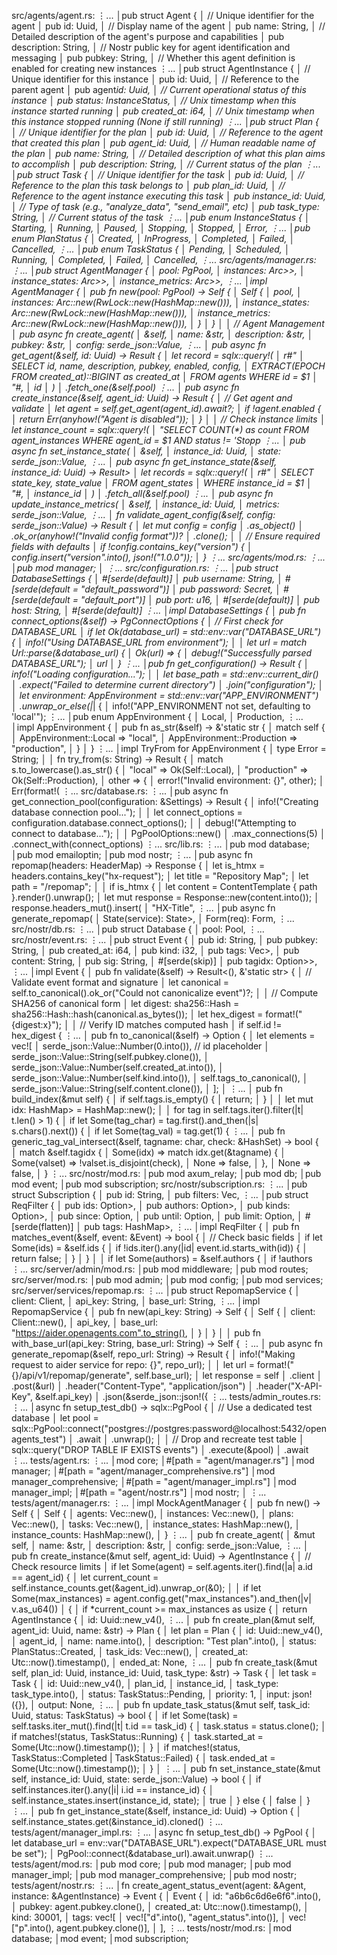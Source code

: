 src/agents/agent.rs: ⋮... │pub struct Agent { │ // Unique identifier for the agent │ pub id: Uuid, │ // Display name of the agent │ pub name: String, │ // Detailed description of the agent's purpose and capabilities │ pub description: String, │ // Nostr public key for agent identification and messaging │ pub pubkey: String, │ // Whether this agent definition is enabled for creating new instances ⋮... │pub struct AgentInstance { │ // Unique identifier for this instance │ pub id: Uuid, │ // Reference to the parent agent │ pub agent*id: Uuid, │ // Current operational status of this instance │ pub status: InstanceStatus, │ // Unix timestamp when this instance started running │ pub created_at: i64, │ // Unix timestamp when this instance stopped running (None if still running) ⋮... │pub struct Plan { │ // Unique identifier for the plan │ pub id: Uuid, │ // Reference to the agent that created this plan │ pub agent_id: Uuid, │ // Human readable name of the plan │ pub name: String, │ // Detailed description of what this plan aims to accomplish │ pub description: String, │ // Current status of the plan ⋮... │pub struct Task { │ // Unique identifier for the task │ pub id: Uuid, │ // Reference to the plan this task belongs to │ pub plan_id: Uuid, │ // Reference to the agent instance executing this task │ pub instance_id: Uuid, │ // Type of task (e.g., "analyze_data", "send_email", etc) │ pub task_type: String, │ // Current status of the task ⋮... │pub enum InstanceStatus { │ Starting, │ Running, │ Paused, │ Stopping, │ Stopped, │ Error, ⋮... │pub enum PlanStatus { │ Created, │ InProgress, │ Completed, │ Failed, │ Cancelled, ⋮... │pub enum TaskStatus { │ Pending, │ Scheduled, │ Running, │ Completed, │ Failed, │ Cancelled, ⋮... src/agents/manager.rs: ⋮... │pub struct AgentManager { │ pool: PgPool, │ instances: Arc>>, │ instance_states: Arc>>, │ instance_metrics: Arc>>, ⋮... │impl AgentManager { │ pub fn new(pool: PgPool) -> Self { │ Self { │ pool, │ instances: Arc::new(RwLock::new(HashMap::new())), │ instance_states: Arc::new(RwLock::new(HashMap::new())), │ instance_metrics: Arc::new(RwLock::new(HashMap::new())), │ } │ } │ │ // Agent Management │ pub async fn create_agent( │ &self, │ name: &str, │ description: &str, │ pubkey: &str, │ config: serde_json::Value, ⋮... │ pub async fn get_agent(&self, id: Uuid) -> Result { │ let record = sqlx::query!( │ r#" │ SELECT id, name, description, pubkey, enabled, config, │ EXTRACT(EPOCH FROM created_at)::BIGINT as created_at │ FROM agents WHERE id = $1 │ "#, │ id │ ) │ .fetch_one(&self.pool) ⋮... │ pub async fn create_instance(&self, agent_id: Uuid) -> Result { │ // Get agent and validate │ let agent = self.get_agent(agent_id).await?; │ if !agent.enabled { │ return Err(anyhow!("Agent is disabled")); │ } │ │ // Check instance limits │ let instance_count = sqlx::query!( │ "SELECT COUNT(\*) as count FROM agent_instances WHERE agent_id = $1 AND status != 'Stopp ⋮... │ pub async fn set_instance_state( │ &self, │ instance_id: Uuid, │ state: serde_json::Value, ⋮... │ pub async fn get_instance_state(&self, instance_id: Uuid) -> Result> │ let records = sqlx::query!( │ r#" │ SELECT state_key, state_value │ FROM agent_states │ WHERE instance_id = $1 │ "#, │ instance_id │ ) │ .fetch_all(&self.pool) ⋮... │ pub async fn update_instance_metrics( │ &self, │ instance_id: Uuid, │ metrics: serde_json::Value, ⋮... │ fn validate_agent_config(&self, config: serde_json::Value) -> Result { │ let mut config = config │ .as_object() │ .ok_or(anyhow!("Invalid config format"))? │ .clone(); │ │ // Ensure required fields with defaults │ if !config.contains_key("version") { │ config.insert("version".into(), json!("1.0.0")); │ } ⋮... src/agents/mod.rs: ⋮... │pub mod manager; │ ⋮... src/configuration.rs: ⋮... │pub struct DatabaseSettings { │ #[serde(default)] │ pub username: String, │ #[serde(default = "default_password")] │ pub password: Secret, │ #[serde(default = "default_port")] │ pub port: u16, │ #[serde(default)] │ pub host: String, │ #[serde(default)] ⋮... │impl DatabaseSettings { │ pub fn connect_options(&self) -> PgConnectOptions { │ // First check for DATABASE_URL │ if let Ok(database_url) = std::env::var("DATABASE_URL") { │ info!("Using DATABASE_URL from environment"); │ │ let url = match Url::parse(&database_url) { │ Ok(url) => { │ debug!("Successfully parsed DATABASE_URL"); │ url │ } ⋮... │pub fn get_configuration() -> Result { │ info!("Loading configuration..."); │ │ let base_path = std::env::current_dir() │ .expect("Failed to determine current directory") │ .join("configuration"); │ │ let environment: AppEnvironment = std::env::var("APP_ENVIRONMENT") │ .unwrap_or_else(|*| { │ info!("APP_ENVIRONMENT not set, defaulting to 'local'"); ⋮... │pub enum AppEnvironment { │ Local, │ Production, ⋮... │impl AppEnvironment { │ pub fn as_str(&self) -> &'static str { │ match self { │ AppEnvironment::Local => "local", │ AppEnvironment::Production => "production", │ } │ } ⋮... │impl TryFrom for AppEnvironment { │ type Error = String; │ │ fn try_from(s: String) -> Result { │ match s.to_lowercase().as_str() { │ "local" => Ok(Self::Local), │ "production" => Ok(Self::Production), │ other => { │ error!("Invalid environment: {}", other); │ Err(format!( ⋮... src/database.rs: ⋮... │pub async fn get_connection_pool(configuration: &Settings) -> Result { │ info!("Creating database connection pool..."); │ │ let connect_options = configuration.database.connect_options(); │ │ debug!("Attempting to connect to database..."); │ │ PgPoolOptions::new() │ .max_connections(5) │ .connect_with(connect_options) ⋮... src/lib.rs: ⋮... │pub mod database; │pub mod emailoptin; │pub mod nostr; ⋮... │pub async fn repomap(headers: HeaderMap) -> Response { │ let is_htmx = headers.contains_key("hx-request"); │ let title = "Repository Map"; │ let path = "/repomap"; │ │ if is_htmx { │ let content = ContentTemplate { path }.render().unwrap(); │ let mut response = Response::new(content.into()); │ response.headers_mut().insert( │ "HX-Title", ⋮... │pub async fn generate_repomap( │ State(service): State>, │ Form(req): Form, ⋮... src/nostr/db.rs: ⋮... │pub struct Database { │ pool: Pool, ⋮... src/nostr/event.rs: ⋮... │pub struct Event { │ pub id: String, │ pub pubkey: String, │ pub created_at: i64, │ pub kind: i32, │ pub tags: Vec>, │ pub content: String, │ pub sig: String, │ #[serde(skip)] │ pub tagidx: Option>>, ⋮... │impl Event { │ pub fn validate(&self) -> Result<(), &'static str> { │ // Validate event format and signature │ let canonical = self.to_canonical().ok_or("Could not canonicalize event")?; │ │ // Compute SHA256 of canonical form │ let digest: sha256::Hash = sha256::Hash::hash(canonical.as_bytes()); │ let hex_digest = format!("{digest:x}"); │ │ // Verify ID matches computed hash │ if self.id != hex_digest { ⋮... │ pub fn to_canonical(&self) -> Option { │ let elements = vec![ │ serde_json::Value::Number(0.into()), // id placeholder │ serde_json::Value::String(self.pubkey.clone()), │ serde_json::Value::Number(self.created_at.into()), │ serde_json::Value::Number(self.kind.into()), │ self.tags_to_canonical(), │ serde_json::Value::String(self.content.clone()), │ ]; │ ⋮... │ pub fn build_index(&mut self) { │ if self.tags.is_empty() { │ return; │ } │ │ let mut idx: HashMap> = HashMap::new(); │ │ for tag in self.tags.iter().filter(|t| t.len() > 1) { │ if let Some(tag_char) = tag.first().and_then(|s| s.chars().next()) { │ if let Some(tag_val) = tag.get(1) { ⋮... │ pub fn generic_tag_val_intersect(&self, tagname: char, check: &HashSet) -> bool { │ match &self.tagidx { │ Some(idx) => match idx.get(&tagname) { │ Some(valset) => !valset.is_disjoint(check), │ None => false, │ }, │ None => false, │ } ⋮... src/nostr/mod.rs: │pub mod axum_relay; │pub mod db; │pub mod event; │pub mod subscription; src/nostr/subscription.rs: ⋮... │pub struct Subscription { │ pub id: String, │ pub filters: Vec, ⋮... │pub struct ReqFilter { │ pub ids: Option>, │ pub authors: Option>, │ pub kinds: Option>, │ pub since: Option, │ pub until: Option, │ pub limit: Option, │ #[serde(flatten)] │ pub tags: HashMap>, ⋮... │impl ReqFilter { │ pub fn matches_event(&self, event: &Event) -> bool { │ // Check basic fields │ if let Some(ids) = &self.ids { │ if !ids.iter().any(|id| event.id.starts_with(id)) { │ return false; │ } │ } │ │ if let Some(authors) = &self.authors { │ if !authors ⋮... src/server/admin/mod.rs: │pub mod middleware; │pub mod routes; src/server/mod.rs: │pub mod admin; │pub mod config; │pub mod services; src/server/services/repomap.rs: ⋮... │pub struct RepomapService { │ client: Client, │ api_key: String, │ base_url: String, ⋮... │impl RepomapService { │ pub fn new(api_key: String) -> Self { │ Self { │ client: Client::new(), │ api_key, │ base_url: "https://aider.openagents.com".to_string(), │ } │ } │ │ pub fn with_base_url(api_key: String, base_url: String) -> Self { ⋮... │ pub async fn generate_repomap(&self, repo_url: String) -> Result { │ info!("Making request to aider service for repo: {}", repo_url); │ │ let url = format!("{}/api/v1/repomap/generate", self.base_url); │ let response = self │ .client │ .post(&url) │ .header("Content-Type", "application/json") │ .header("X-API-Key", &self.api_key) │ .json(&serde_json::json!({ ⋮... tests/admin_routes.rs: ⋮... │async fn setup_test_db() -> sqlx::PgPool { │ // Use a dedicated test database │ let pool = sqlx::PgPool::connect("postgres://postgres:password@localhost:5432/openagents_test") │ .await │ .unwrap(); │ │ // Drop and recreate test table │ sqlx::query("DROP TABLE IF EXISTS events") │ .execute(&pool) │ .await ⋮... tests/agent.rs: ⋮... │mod core; │#[path = "agent/manager.rs"] │mod manager; │#[path = "agent/manager_comprehensive.rs"] │mod manager_comprehensive; │#[path = "agent/manager_impl.rs"] │mod manager_impl; │#[path = "agent/nostr.rs"] │mod nostr; │ ⋮... tests/agent/manager.rs: ⋮... │impl MockAgentManager { │ pub fn new() -> Self { │ Self { │ agents: Vec::new(), │ instances: Vec::new(), │ plans: Vec::new(), │ tasks: Vec::new(), │ instance_states: HashMap::new(), │ instance_counts: HashMap::new(), │ } ⋮... │ pub fn create_agent( │ &mut self, │ name: &str, │ description: &str, │ config: serde_json::Value, ⋮... │ pub fn create_instance(&mut self, agent_id: Uuid) -> AgentInstance { │ // Check resource limits │ if let Some(agent) = self.agents.iter().find(|a| a.id == agent_id) { │ let current_count = self.instance_counts.get(&agent_id).unwrap_or(&0); │ │ if let Some(max_instances) = agent.config.get("max_instances").and_then(|v| v.as_u64()) │ { │ if \*current_count >= max_instances as usize { │ return AgentInstance { │ id: Uuid::new_v4(), ⋮... │ pub fn create_plan(&mut self, agent_id: Uuid, name: &str) -> Plan { │ let plan = Plan { │ id: Uuid::new_v4(), │ agent_id, │ name: name.into(), │ description: "Test plan".into(), │ status: PlanStatus::Created, │ task_ids: Vec::new(), │ created_at: Utc::now().timestamp(), │ ended_at: None, ⋮... │ pub fn create_task(&mut self, plan_id: Uuid, instance_id: Uuid, task_type: &str) -> Task { │ let task = Task { │ id: Uuid::new_v4(), │ plan_id, │ instance_id, │ task_type: task_type.into(), │ status: TaskStatus::Pending, │ priority: 1, │ input: json!({}), │ output: None, ⋮... │ pub fn update_task_status(&mut self, task_id: Uuid, status: TaskStatus) -> bool { │ if let Some(task) = self.tasks.iter_mut().find(|t| t.id == task_id) { │ task.status = status.clone(); │ if matches!(status, TaskStatus::Running) { │ task.started_at = Some(Utc::now().timestamp()); │ } │ if matches!(status, TaskStatus::Completed | TaskStatus::Failed) { │ task.ended_at = Some(Utc::now().timestamp()); │ } │ ⋮... │ pub fn set_instance_state(&mut self, instance_id: Uuid, state: serde_json::Value) -> bool { │ if self.instances.iter().any(|i| i.id == instance_id) { │ self.instance_states.insert(instance_id, state); │ true │ } else { │ false │ } ⋮... │ pub fn get_instance_state(&self, instance_id: Uuid) -> Option { │ self.instance_states.get(&instance_id).cloned() ⋮... tests/agent/manager_impl.rs: ⋮... │async fn setup_test_db() -> PgPool { │ let database_url = env::var("DATABASE_URL").expect("DATABASE_URL must be set"); │ PgPool::connect(&database_url).await.unwrap() ⋮... tests/agent/mod.rs: │pub mod core; │pub mod manager; │pub mod manager_impl; │pub mod manager_comprehensive; │pub mod nostr; tests/agent/nostr.rs: ⋮... │fn create_agent_status_event(agent: &Agent, instance: &AgentInstance) -> Event { │ Event { │ id: "a6b6c6d6e6f6".into(), │ pubkey: agent.pubkey.clone(), │ created_at: Utc::now().timestamp(), │ kind: 30001, │ tags: vec![ │ vec!["d".into(), "agent_status".into()], │ vec!["p".into(), agent.pubkey.clone()], │ ], ⋮... tests/nostr/mod.rs: │mod database; │mod event; │mod subscription;
